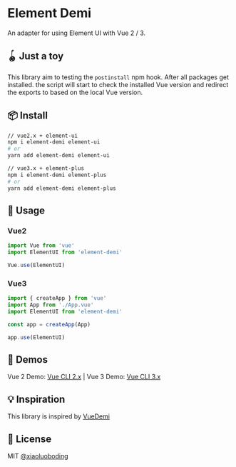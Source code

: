 # Element Demi

An adapter for using Element UI with Vue 2 / 3.

## 🪀 Just a toy

This library aim to testing the `postinstall` npm hook. After all packages get installed. the script will start to check
the installed Vue version and redirect the exports to based on the local Vue version.

## 📦 Install

```bash
// vue2.x + element-ui
npm i element-demi element-ui
# or
yarn add element-demi element-ui

// vue3.x + element-plus
npm i element-demi element-plus
# or
yarn add element-demi element-plus
```

## 🎩 Usage

### Vue2

```js
import Vue from 'vue'
import ElementUI from 'element-demi'

Vue.use(ElementUI)
```

### Vue3

```js
import { createApp } from 'vue'
import App from './App.vue'
import ElementUI from 'element-demi'

const app = createApp(App)

app.use(ElementUI)
```

## 🦄️ Demos

Vue 2 Demo: [Vue CLI 2.x](./examples/vue2-demo/README.md)  |  Vue 3 Demo: [Vue CLI 3.x](./examples/vue3-demo/README.md)

## 💡 Inspiration

This library is inspired by [VueDemi](https://github.com/vueuse/vue-demi)

## 📄 License

MIT [@xiaoluoboding](https://github.com/xiaoluoboding)